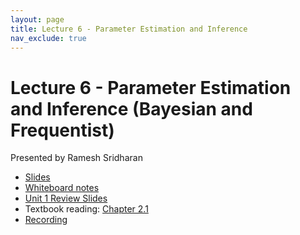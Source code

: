 ```yaml
---
layout: page
title: Lecture 6 - Parameter Estimation and Inference
nav_exclude: true
---
```


# Lecture 6 - Parameter Estimation and Inference (Bayesian and Frequentist)

Presented by Ramesh Sridharan

- [Slides](https://docs.google.com/presentation/d/1oUF-ic4asFIpr9mDlqYHEkxSoBHadFL6S6xUSD2mahY/edit?usp=sharing)
- [Whiteboard notes](https://drive.google.com/file/d/1UXIveCbXfvBnxWYQ-PwvFMVeY7qvCamU/view?usp=sharing)
- [Unit 1 Review Slides](https://docs.google.com/presentation/d/1YNkIn0NaFBIEN17xncPa9ZAJDRfODEVcGpmG1Bcyf48/edit?usp=sharing)
- Textbook reading: [Chapter 2.1](https://data102.org/ds-102-book/content/chapters/02/01_parameter_estimation.html)
- [Recording](https://bcourses.berkeley.edu/courses/1538676/pages/lecture-6-parameter-estimation-and-inference)
